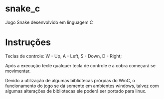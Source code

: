 # snake_c
Jogo Snake desenvolvido em linguagem C

# Instruções

Teclas de controle: W - Up,
                    A - Left,
                    S - Down,
                    D - Right;

Após a execução tecle qualquer tecla de controle e a cobra começará se movimentar.

Devido a utilização de algumas bibliotecas prórpias do WinC, o funcionamento do jogo se dá somente em ambientes windows, talvez com algumas alterações de bibliotecas ele poderá ser portado para linux.
